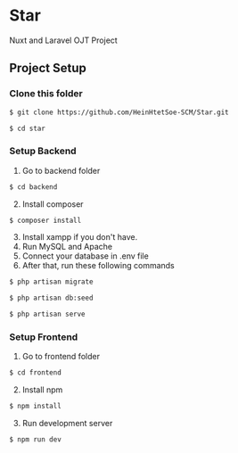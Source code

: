 # Star
Nuxt and Laravel OJT Project
## Project Setup
### Clone this folder
```bash
$ git clone https://github.com/HeinHtetSoe-SCM/Star.git
```
```bash
$ cd star
```
### Setup Backend
1. Go to backend folder
```bash
$ cd backend
```
2. Install composer
```bash
$ composer install
```
3. Install xampp if you don't have.
4. Run MySQL and Apache
5. Connect your database in .env file
6. After that, run these following commands
```bash 
$ php artisan migrate
```
```bash 
$ php artisan db:seed
```
```bash 
$ php artisan serve
```

### Setup Frontend
1. Go to frontend folder
```bash 
$ cd frontend
```
2. Install npm
```bash 
$ npm install
```
3. Run development server
```bash 
$ npm run dev
```
